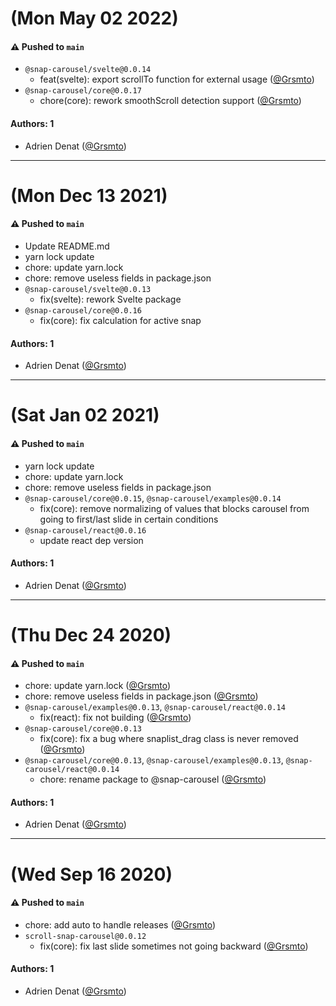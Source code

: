 # (Mon May 02 2022)

#### ⚠️ Pushed to `main`

- `@snap-carousel/svelte@0.0.14`
  - feat(svelte): export scrollTo function for external usage ([@Grsmto](https://github.com/Grsmto))
- `@snap-carousel/core@0.0.17`
  - chore(core): rework smoothScroll detection support ([@Grsmto](https://github.com/Grsmto))

#### Authors: 1

- Adrien Denat ([@Grsmto](https://github.com/Grsmto))

---

# (Mon Dec 13 2021)

#### ⚠️ Pushed to `main`

- Update README.md
- yarn lock update
- chore: update yarn.lock
- chore: remove useless fields in package.json
- `@snap-carousel/svelte@0.0.13`
  - fix(svelte): rework Svelte package
- `@snap-carousel/core@0.0.16`
  - fix(core): fix calculation for active snap

#### Authors: 1

- Adrien Denat ([@Grsmto](https://github.com/Grsmto))

---

# (Sat Jan 02 2021)

#### ⚠️ Pushed to `main`

- yarn lock update
- chore: update yarn.lock
- chore: remove useless fields in package.json
- `@snap-carousel/core@0.0.15`, `@snap-carousel/examples@0.0.14`
  - fix(core): remove normalizing of values that blocks carousel from going to first/last slide in certain conditions
- `@snap-carousel/react@0.0.16`
  - update react dep version

#### Authors: 1

- Adrien Denat ([@Grsmto](https://github.com/Grsmto))

---

# (Thu Dec 24 2020)

#### ⚠️ Pushed to `main`

- chore: update yarn.lock ([@Grsmto](https://github.com/Grsmto))
- chore: remove useless fields in package.json ([@Grsmto](https://github.com/Grsmto))
- `@snap-carousel/examples@0.0.13`, `@snap-carousel/react@0.0.14`
  - fix(react): fix not building ([@Grsmto](https://github.com/Grsmto))
- `@snap-carousel/core@0.0.13`
  - fix(core): fix a bug where snaplist_drag class is never removed ([@Grsmto](https://github.com/Grsmto))
- `@snap-carousel/core@0.0.13`, `@snap-carousel/examples@0.0.13`, `@snap-carousel/react@0.0.14`
  - chore: rename package to @snap-carousel ([@Grsmto](https://github.com/Grsmto))

#### Authors: 1

- Adrien Denat ([@Grsmto](https://github.com/Grsmto))

---

# (Wed Sep 16 2020)

#### ⚠️ Pushed to `main`

- chore: add auto to handle releases ([@Grsmto](https://github.com/Grsmto))
- `scroll-snap-carousel@0.0.12`
  - fix(core): fix last slide sometimes not going backward ([@Grsmto](https://github.com/Grsmto))

#### Authors: 1

- Adrien Denat ([@Grsmto](https://github.com/Grsmto))
